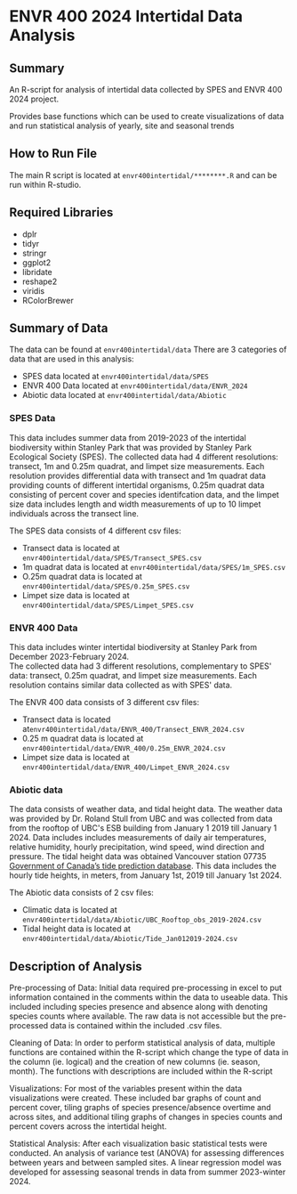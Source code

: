 # ENVR 400 2024 Intertidal Data Analysis 

## Summary
An R-script for analysis of intertidal data collected by SPES and ENVR 400 2024 project.

Provides base functions which can be used to create visualizations of data and run statistical analysis of yearly, site and seasonal trends

## How to Run File 
The main R script is located at 
`envr400intertidal/********.R` and can be run within R-studio. 

## Required Libraries 
- dplr
- tidyr
- stringr
- ggplot2
- libridate
- reshape2
- viridis
- RColorBrewer

## Summary of Data
The data can be found at `envr400intertidal/data`
There are 3 categories of data that are used in this analysis:
  - SPES data located at `envr400intertidal/data/SPES`
  - ENVR 400 Data located at `envr400intertidal/data/ENVR_2024`
  - Abiotic data located at `envr400intertidal/data/Abiotic`

### SPES Data 
This data includes summer data from 2019-2023 of the intertidal biodiversity within Stanley Park that was provided by Stanley Park Ecological Society (SPES). 
The collected data had 4 different resolutions: transect, 1m and 0.25m quadrat, and limpet size measurements. Each resolution provides differential data with transect and 1m quadrat data providing counts of different intertidal organisms, 0.25m quadrat data consisting of percent cover and species identifcation data, and the limpet size data includes length and width measurements of up to 10 limpet individuals across the transect line.

The SPES data consists of 4 different csv files:
  - Transect data is located at `envr400intertidal/data/SPES/Transect_SPES.csv`
  - 1m quadrat data is located at `envr400intertidal/data/SPES/1m_SPES.csv`
  - O.25m quadrat data is located at `envr400intertidal/data/SPES/0.25m_SPES.csv`
  - Limpet size data is located at `envr400intertidal/data/SPES/Limpet_SPES.csv`

### ENVR 400 Data
This data includes winter intertidal biodiversity at Stanley Park from December 2023-February 2024.  
The collected data had 3 different resolutions, complementary to SPES' data: transect, 0.25m quadrat, and limpet size measurements. Each resolution contains similar data collected as with SPES' data. 

The ENVR 400 data consists of 3 different csv files:
  - Transect data is located at`envr400intertidal/data/ENVR_400/Transect_ENVR_2024.csv`
  - 0.25 m quadrat data is located at `envr400intertidal/data/ENVR_400/0.25m_ENVR_2024.csv`
  - Limpet size data is located at `envr400intertidal/data/ENVR_400/Limpet_ENVR_2024.csv`

### Abiotic data
The data consists of weather data, and tidal height data. 
The weather data was provided by Dr. Roland Stull from UBC and was collected from data from the rooftop of UBC's ESB building from January 1 2019 till January 1 2024. Data includes includes measurements of daily air temperatures, relative humidity, hourly precipitation, wind speed, wind direction and pressure.
The tidal height data was obtained Vancouver station 07735 [Government of Canada’s tide prediction database](https://www.tides.gc.ca/en/stations/7735). This data includes the hourly tide heights, in meters, from January 1st, 2019 till January 1st 2024.

The Abiotic data consists of 2 csv files:
  - Climatic data is located at `envr400intertidal/data/Abiotic/UBC_Rooftop_obs_2019-2024.csv`
  - Tidal height data is located at `envr400intertidal/data/Abiotic/Tide_Jan012019-2024.csv`

## Description of Analysis
Pre-processing of Data: 
Initial data required pre-processing in excel to put information contained in the comments within the data to useable data. This included including species presence and absence along with denoting species counts where available. The raw data is not accessible but the pre-processed data is contained within the included .csv files. 

Cleaning of Data:
In order to perform statistical analysis of data, multiple functions are contained within the R-script which change the type of data in the column (ie. logical) and the creation of new columns (ie. season, month). The functions with descriptions are included within the R-script

Visualizations:
For most of the variables present within the data visualizations were created. These included bar graphs of count and percent cover, tiling graphs of species presence/absence overtime and across sites, and additional tiling graphs of changes in species counts and percent covers across the intertidal height.

Statistical Analysis:
After each visualization basic statistical tests were conducted. An analysis of variance test (ANOVA) for assessing differences between years and between sampled sites. A linear regression model was developed for assessing seasonal trends in data from summer 2023-winter 2024.



